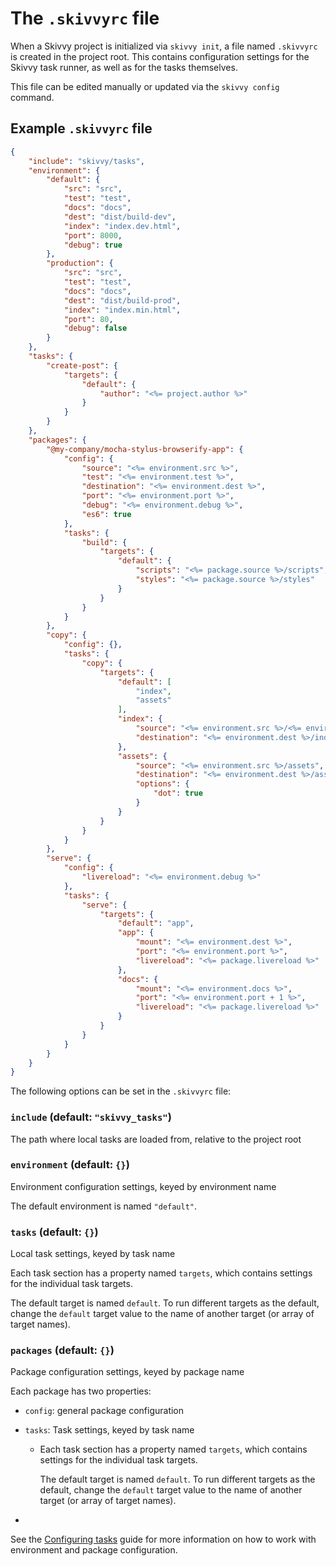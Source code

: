# The `.skivvyrc` file

When a Skivvy project is initialized via `skivvy init`, a file named `.skivvyrc` is created in the project root. This contains configuration settings for the Skivvy task runner, as well as for the tasks themselves.

This file can be edited manually or updated via the `skivvy config` command.


## Example `.skivvyrc` file

```json
{
	"include": "skivvy/tasks",
	"environment": {
		"default": {
			"src": "src",
			"test": "test",
			"docs": "docs",
			"dest": "dist/build-dev",
			"index": "index.dev.html",
			"port": 8000,
			"debug": true
		},
		"production": {
			"src": "src",
			"test": "test",
			"docs": "docs",
			"dest": "dist/build-prod",
			"index": "index.min.html",
			"port": 80,
			"debug": false
		}
	},
	"tasks": {
		"create-post": {
			"targets": {
				"default": {
					"author": "<%= project.author %>"
				}
			}
		}
	},
	"packages": {
		"@my-company/mocha-stylus-browserify-app": {
			"config": {
				"source": "<%= environment.src %>",
				"test": "<%= environment.test %>",
				"destination": "<%= environment.dest %>",
				"port": "<%= environment.port %>",
				"debug": "<%= environment.debug %>",
				"es6": true
			},
			"tasks": {
				"build": {
					"targets": {
						"default": {
							"scripts": "<%= package.source %>/scripts",
							"styles": "<%= package.source %>/styles"
						}
					}
				}
			}
		},
		"copy": {
			"config": {},
			"tasks": {
				"copy": {
					"targets": {
						"default": [
							"index",
							"assets"
						],
						"index": {
							"source": "<%= environment.src %>/<%= environment.index %>",
							"destination": "<%= environment.dest %>/index.html"
						},
						"assets": {
							"source": "<%= environment.src %>/assets",
							"destination": "<%= environment.dest %>/assets",
							"options": {
								"dot": true
							}
						}
					}
				}
			}
		},
		"serve": {
			"config": {
				"livereload": "<%= environment.debug %>"
			},
			"tasks": {
				"serve": {
					"targets": {
						"default": "app",
						"app": {
							"mount": "<%= environment.dest %>",
							"port": "<%= environment.port %>",
							"livereload": "<%= package.livereload %>"
						},
						"docs": {
							"mount": "<%= environment.docs %>",
							"port": "<%= environment.port + 1 %>",
							"livereload": "<%= package.livereload %>"
						}
					}
				}
			}
		}
	}
}
```

The following options can be set in the `.skivvyrc` file:

### `include` (default: `"skivvy_tasks"`)

The path where local tasks are loaded from, relative to the project root


### `environment` (default: `{}`)

Environment configuration settings, keyed by environment name

The default environment is named `"default"`.


### `tasks` (default: `{}`)

Local task settings, keyed by task name

Each task section has a property named `targets`, which contains settings for the individual task targets.

The default target is named `default`. To run different targets as the default, change the `default` target value to the name of another target (or array of target names).


### `packages` (default: `{}`)

Package configuration settings, keyed by package name

Each package has two properties:

- `config`: general package configuration
- `tasks`: Task settings, keyed by task name

	- Each task section has a property named `targets`, which contains settings for the individual task targets.

		The default target is named `default`. To run different targets as the default, change the `default` target value to the name of another target (or array of target names).

-

See the [Configuring tasks](guide/02-configuring-tasks.md) guide for more information on how to work with environment and package configuration.
